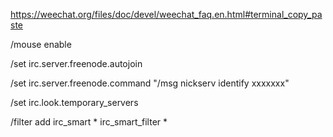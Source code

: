 https://weechat.org/files/doc/devel/weechat_faq.en.html#terminal_copy_paste

/mouse enable

/set irc.server.freenode.autojoin


/set irc.server.freenode.command "/msg nickserv identify xxxxxxx"

/set irc.look.temporary_servers


/filter add irc_smart * irc_smart_filter *

